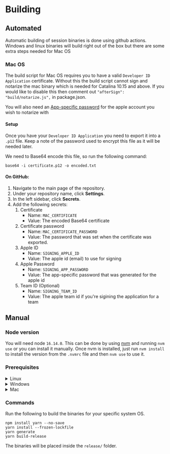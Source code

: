 # Building

## Automated

Automatic building of session binaries is done using github actions. Windows and linux binaries will build right out of the box but there are some extra steps needed for Mac OS

### Mac OS

The build script for Mac OS requires you to have a valid `Developer ID Application` certificate. Without this the build script cannot sign and notarize the mac binary which is needed for Catalina 10.15 and above.
If you would like to disable this then comment out `"afterSign": "build/notarize.js",` in package.json.

You will also need an [App-specific password](https://support.apple.com/en-al/HT204397) for the apple account you wish to notarize with

#### Setup

Once you have your `Developer ID Application` you need to export it into a `.p12` file. Keep a note of the password used to encrypt this file as it will be needed later.

We need to Base64 encode this file, so run the following command:

```
base64 -i certificate.p12 -o encoded.txt
```

#### On GitHub:

1.  Navigate to the main page of the repository.
2.  Under your repository name, click **Settings**.
3.  In the left sidebar, click **Secrets**.
4.  Add the following secrets:
    1.  Certificate
        - Name: `MAC_CERTIFICATE`
        - Value: The encoded Base64 certificate
    2.  Certificate password
        - Name: `MAC_CERTIFICATE_PASSWORD`
        - Value: The password that was set when the certificate was exported.
    3.  Apple ID
        - Name: `SIGNING_APPLE_ID`
        - Value: The apple id (email) to use for signing
    4.  Apple Password
        - Name: `SIGNING_APP_PASSWORD`
        - Value: The app-specific password that was generated for the apple id
    5.  Team ID (Optional)
        - Name: `SIGNING_TEAM_ID`
        - Value: The apple team id if you're sigining the application for a team

## Manual

### Node version

You will need node `16.14.0`.
This can be done by using [nvm](https://github.com/nvm-sh/nvm) and running `nvm use` or you can install it manually.
Once nvm is installed, just run `nvm install` to install the version from the `.nvmrc` file and then `nvm use` to use it.

### Prerequisites

<details>
<summary>Linux</summary>

Here are the steps to build the app for Linux:

```
sudo apt-get install python2 git-lfs
git lfs install
# install nvm by following their github README
nvm install # install the current node version used in this project
nvm use # use the current node version used in this project
npm install -g yarn # install yarn globally for this node version
yarn install --frozen-lockfile # install all dependecies of this project
yarn grunt # transpile and assemble files
yarn start-prod # start the app on production mode (currently this is the only one supported)
```

</details>
<details>
<summary>Windows</summary>

Building on windows should work straight out of the box, but if it fails then you will need to run the following:

```
npm install --global --production windows-build-tools@4.0.0
npm install --global node-gyp@latest
npm config set python python2.7
npm config set msvs_version 2015
```

</details>

<details>
<summary>Mac</summary>

If you are going (and only if) to distribute the binary then make sure you have a `Developer ID Application` certificate in your keychain.

You will also need to generate an [app specific password](https://support.apple.com/HT204397) for your Apple ID.

Then run the following to export the variables

```
export SIGNING_APPLE_ID=<your apple id>
export SIGNING_APP_PASSWORD=<your app specific password>
export SIGNING_TEAM_ID=<your team id if applicable>
```

Then, to just generate the files and build the app do

```
curl -o- https://raw.githubusercontent.com/nvm-sh/nvm/v0.39.0/install.sh | bash # install nvm


# the script above prints  at the end a few lines you have to run in your terminal

https://git-lfs.github.com/ # visit this page, download and install git-lfs

git lfs install # once git lfs is installed, you have to run this command too

nvm install # install the current node version used in this project
nvm use # use the current node version used in this project
npm install -g yarn # install yarn globally for this node version
yarn install --frozen-lockfile # install all dependecies of this project
yarn grunt # transpile and assemble files
yarn start-prod # start the app on production mode (currently this is the only one supported)
```

</details>

### Commands

Run the following to build the binaries for your specific system OS.

```
npm install yarn --no-save
yarn install --frozen-lockfile
yarn generate
yarn build-release
```

The binaries will be placed inside the `release/` folder.
